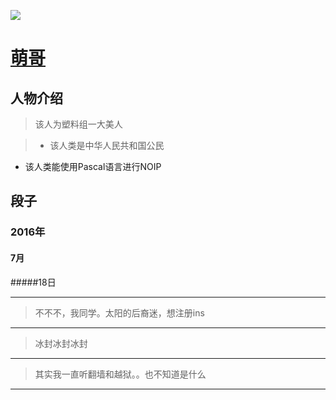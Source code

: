 ![](../icon/paser.jpg)

# [萌哥](https://github.com/APTXybr)
## 人物介绍

> 该人为塑料组一大美人

>+ 该人类是中华人民共和国公民
+ 该人类能使用Pascal语言进行NOIP

## 段子

### 2016年

#### 7月

#####18日

---
> 不不不，我同学。太阳的后裔迷，想注册ins<br/>

---
> 冰封冰封冰封

---
> 其实我一直听翻墙和越狱。。也不知道是什么

---